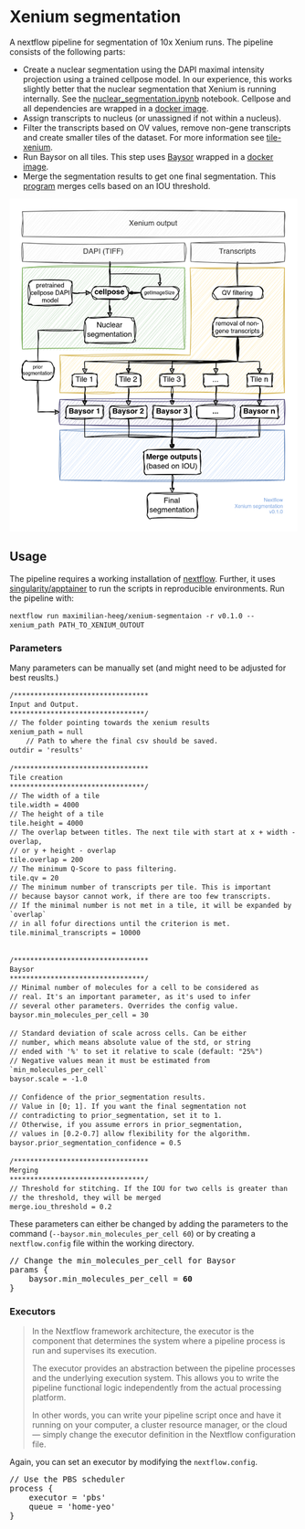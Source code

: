 # Xenium segmentation

A nextflow pipeline for segmentation of 10x Xenium runs. The pipeline consists of the following parts:

- Create a nuclear segmentation using the DAPI maximal intensity projection using a trained cellpose model. In our experience, this works slightly better that the nuclear segmentation that Xenium is running internally. See the [nuclear_segmentation.ipynb](https://github.com/maximilian-heeg/xenium-segmentation/blob/main/scripts/nuclear_segmentation.ipynb) notebook. Cellpose and all dependencies are wrapped in a [docker image](https://github.com/maximilian-heeg/docker-cellpose).
- Assign transcripts to nucleus (or unassigned if not within a nucleus). 
- Filter the transcripts based on OV values, remove non-gene transcripts and create smaller tiles of the dataset. For more information see [tile-xenium](https://github.com/maximilian-heeg/tile-xenium).
- Run Baysor on all tiles. This step uses [Baysor](https://github.com/kharchenkolab/Baysor) wrapped in a [docker image](https://github.com/maximilian-heeg/baysor-container).
- Merge the segmentation results to get one final segmentation. This [program](https://github.com/maximilian-heeg/merge-baysor) merges cells based on an IOU threshold.

![Diagram showing the pipeline](diagram.drawio.png)


## Usage

The pipeline requires a working installation of [nextflow](https://www.nextflow.io/). Further, it uses [singularity/apptainer](https://apptainer.org/) to run the scripts in reproducible environments.
Run the pipeline with:

    nextflow run maximilian-heeg/xenium-segmentaion -r v0.1.0 --xenium_path PATH_TO_XENIUM_OUTOUT

### Parameters

Many parameters can be manually set (and might need to be adjusted for best reuslts.)

    /*********************************
    Input and Output. 
    *********************************/ 
    // The folder pointing towards the xenium results
    xenium_path = null
        // Path to where the final csv should be saved.
    outdir = 'results'
    
    /*********************************
    Tile creation
    *********************************/
    // The width of a tile
    tile.width = 4000 
    // The height of a tile
    tile.height = 4000
    // The overlap between titles. The next tile with start at x + width - overlap, 
    // or y + height - overlap
    tile.overlap = 200
    // The minimum Q-Score to pass filtering. 
    tile.qv = 20
    // The minimum number of transcripts per tile. This is important
    // because baysor cannot work, if there are too few transcripts.
    // If the minimal number is not met in a tile, it will be expanded by `overlap` 
    // in all fofur directions until the criterion is met.
    tile.minimal_transcripts = 10000


    /*********************************
    Baysor
    *********************************/
    // Minimal number of molecules for a cell to be considered as
    // real. It's an important parameter, as it's used to infer
    // several other parameters. Overrides the config value.
    baysor.min_molecules_per_cell = 30

    // Standard deviation of scale across cells. Can be either
    // number, which means absolute value of the std, or string
    // ended with '%' to set it relative to scale (default: "25%")
    // Negative values mean it must be estimated from `min_molecules_per_cell`
    baysor.scale = -1.0

    // Confidence of the prior_segmentation results.
    // Value in [0; 1]. If you want the final segmentation not
    // contradicting to prior_segmentation, set it to 1.
    // Otherwise, if you assume errors in prior_segmentation,
    // values in [0.2-0.7] allow flexibility for the algorithm.
    baysor.prior_segmentation_confidence = 0.5

    /*********************************
    Merging
    *********************************/
    // Threshold for stitching. If the IOU for two cells is greater than 
    // the threshold, they will be merged
    merge.iou_threshold = 0.2


These parameters can either be changed by adding the parameters to the command (`--baysor.min_molecules_per_cell 60`) or by creating a `nextflow.config` file within the working directory.

<pre>
// Change the min_molecules_per_cell for Baysor
params {
    baysor.min_molecules_per_cell = <strong>60</strong>
}
</pre>

### Executors

> In the Nextflow framework architecture, the executor is the component that determines the system where a pipeline process is run and supervises its execution.
> 
> The executor provides an abstraction between the pipeline processes and the underlying execution system. This allows you to write the pipeline functional logic independently from the actual processing platform.
> 
> In other words, you can write your pipeline script once and have it running on your computer, a cluster resource manager, or the cloud — simply change the executor definition in the Nextflow configuration file.

Again, you can set an executor by modifying the `nextflow.config`.

<pre>
// Use the PBS scheduler
process {
    executor = 'pbs'
    queue = 'home-yeo'
}
</pre>